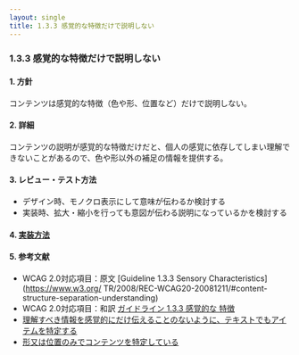 ```yaml
---
layout: single
title: 1.3.3 感覚的な特徴だけで説明しない
---
```


### 1.3.3 感覚的な特徴だけで説明しない

#### 1. 方針

コンテンツは感覚的な特徴（色や形、位置など）だけで説明しない。

#### 2. 詳細

コンテンツの説明が感覚的な特徴だけだと、個人の感覚に依存してしまい理解できないことがあるので、色や形以外の補足の情報を提供する。

#### 3. レビュー・テスト方法

- デザイン時、モノクロ表示にして意味が伝わるか検討する
- 実装時、拡大・縮小を行っても意図が伝わる説明になっているかを検討する

#### 4. [実装方法](/a11y-guidelines/src/html/1/3/3)


#### 5. 参考文献

- WCAG 2.0対応項目：原文 [Guideline 1.3.3 Sensory Characteristics](https://www.w3.org/
  TR/2008/REC-WCAG20-20081211/#content-structure-separation-understanding)
- WCAG 2.0対応項目：和訳 [ガイドライン 1.3.3 感覚的な
特徴](https://waic.jp/docs/WCAG20/Overview.html#content-structure-separation-understanding)
- [理解すべき情報を感覚的にだけ伝えることのないように、テキストでもアイテムを特定する](https://waic.jp/docs/WCAG-TECHS/G96.html)
- [形又は位置のみでコンテンツを特定している](https://waic.jp/docs/WCAG-TECHS/F14.html)
